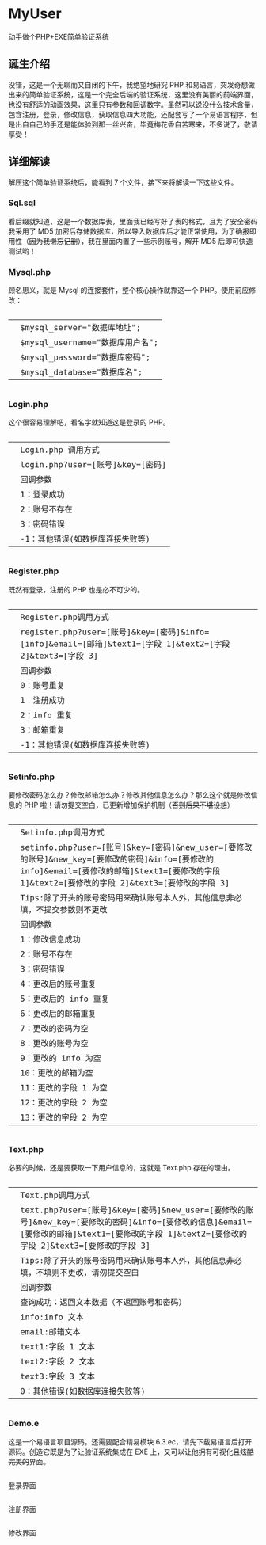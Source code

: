 # MyUser
动手做个PHP+EXE简单验证系统
<div class="wp-block-pandastudio-title"><div class="title_style_01"><h2 id="h2-0">诞生介绍</h2></div></div><p>没错，这是一个无聊而又自闭的下午，我绝望地研究 PHP 和易语言，突发奇想做出来的简单验证系统，这是一个完全后端的验证系统，这里没有美丽的前端界面，也没有舒适的动画效果，这里只有参数和回调数字。虽然可以说没什么技术含量，包含注册，登录，修改信息，获取信息四大功能，还配套写了一个易语言程序，但是出自自己的手还是能体验到那一丝兴奋，毕竟梅花香自苦寒来，不多说了，敬请享受！</p><div class="wp-block-pandastudio-title"><div class="title_style_01"><h2 id="h2-1">详细解读</h2></div></div><p>解压这个简单验证系统后，能看到 7 个文件，接下来将解读一下这些文件。</p><div class="wp-block-pandastudio-title"><div class="title_style_02"><h3 id="h3-2">Sql.sql</h3></div></div><p>看后缀就知道，这是一个数据库表，里面我已经写好了表的格式，且为了安全密码我采用了 MD5 加密后存储数据库，所以导入数据库后才能正常使用，为了确报即用性（<del>因为我懒忘记删</del>），我在里面内置了一些示例账号，解开 MD5 后即可快速测试哟！</p><div class="wp-block-pandastudio-title"><div class="title_style_02"><h3 id="h3-3">Mysql.php</h3></div></div><p>顾名思义，就是 Mysql 的连接套件，整个核心操作就靠这一个 PHP。使用前应修改：</p><pre class="wp-block-code"><code class="hljs bash"><table class="hljs-ln"><tbody><tr><td class="hljs-ln-numbers"><div class="hljs-ln-line hljs-ln-n" data-line-number="1"></div></td><td class="hljs-ln-code"><div class="hljs-ln-line"><span class="hljs-variable">$mysql_server</span>=<span class="hljs-string">"数据库地址"</span>;</div></td></tr><tr><td class="hljs-ln-numbers"><div class="hljs-ln-line hljs-ln-n" data-line-number="2"></div></td><td class="hljs-ln-code"><div class="hljs-ln-line"><span class="hljs-variable">$mysql_username</span>=<span class="hljs-string">"数据库用户名"</span>;</div></td></tr><tr><td class="hljs-ln-numbers"><div class="hljs-ln-line hljs-ln-n" data-line-number="3"></div></td><td class="hljs-ln-code"><div class="hljs-ln-line"><span class="hljs-variable">$mysql_password</span>=<span class="hljs-string">"数据库密码"</span>;</div></td></tr><tr><td class="hljs-ln-numbers"><div class="hljs-ln-line hljs-ln-n" data-line-number="4"></div></td><td class="hljs-ln-code"><div class="hljs-ln-line"><span class="hljs-variable">$mysql_database</span>=<span class="hljs-string">"数据库名"</span>;</div></td></tr></tbody></table></code></pre><div class="wp-block-pandastudio-title"><div class="title_style_02"><h3 id="h3-4">Login.php</h3></div></div><p>这个很容易理解吧，看名字就知道这是登录的 PHP。</p><pre class="wp-block-code"><code class="hljs diff"><table class="hljs-ln"><tbody><tr><td class="hljs-ln-numbers"><div class="hljs-ln-line hljs-ln-n" data-line-number="1"></div></td><td class="hljs-ln-code"><div class="hljs-ln-line">Login.php 调用方式</div></td></tr><tr><td class="hljs-ln-numbers"><div class="hljs-ln-line hljs-ln-n" data-line-number="2"></div></td><td class="hljs-ln-code"><div class="hljs-ln-line">login.php?user=[账号]&amp;key=[密码]</div></td></tr><tr><td class="hljs-ln-numbers"><div class="hljs-ln-line hljs-ln-n" data-line-number="3"></div></td><td class="hljs-ln-code"><div class="hljs-ln-line">回调参数</div></td></tr><tr><td class="hljs-ln-numbers"><div class="hljs-ln-line hljs-ln-n" data-line-number="4"></div></td><td class="hljs-ln-code"><div class="hljs-ln-line">1：登录成功</div></td></tr><tr><td class="hljs-ln-numbers"><div class="hljs-ln-line hljs-ln-n" data-line-number="5"></div></td><td class="hljs-ln-code"><div class="hljs-ln-line">2：账号不存在</div></td></tr><tr><td class="hljs-ln-numbers"><div class="hljs-ln-line hljs-ln-n" data-line-number="6"></div></td><td class="hljs-ln-code"><div class="hljs-ln-line">3：密码错误</div></td></tr><tr><td class="hljs-ln-numbers"><div class="hljs-ln-line hljs-ln-n" data-line-number="7"></div></td><td class="hljs-ln-code"><div class="hljs-ln-line"><span class="hljs-deletion">-1：其他错误(如数据库连接失败等)</span></div></td></tr></tbody></table></code></pre><div class="wp-block-pandastudio-title"><div class="title_style_02"><h3 id="h3-5">Register.php</h3></div></div><p>既然有登录，注册的 PHP 也是必不可少的。</p><pre class="wp-block-code"><code class="hljs cpp"><table class="hljs-ln"><tbody><tr><td class="hljs-ln-numbers"><div class="hljs-ln-line hljs-ln-n" data-line-number="1"></div></td><td class="hljs-ln-code"><div class="hljs-ln-line">Register.php﻿调用方式</div></td></tr><tr><td class="hljs-ln-numbers"><div class="hljs-ln-line hljs-ln-n" data-line-number="2"></div></td><td class="hljs-ln-code"><div class="hljs-ln-line"><span class="hljs-keyword">register</span>.php?user=[账号]&amp;key=[密码]&amp;info=[info]&amp;email=[邮箱]&amp;text1=[字段 <span class="hljs-number">1</span>]&amp;text2=[字段 <span class="hljs-number">2</span>]&amp;text3=[字段 <span class="hljs-number">3</span>]</div></td></tr><tr><td class="hljs-ln-numbers"><div class="hljs-ln-line hljs-ln-n" data-line-number="3"></div></td><td class="hljs-ln-code"><div class="hljs-ln-line">回调参数</div></td></tr><tr><td class="hljs-ln-numbers"><div class="hljs-ln-line hljs-ln-n" data-line-number="4"></div></td><td class="hljs-ln-code"><div class="hljs-ln-line"><span class="hljs-number">0</span>：账号重复</div></td></tr><tr><td class="hljs-ln-numbers"><div class="hljs-ln-line hljs-ln-n" data-line-number="5"></div></td><td class="hljs-ln-code"><div class="hljs-ln-line"><span class="hljs-number">1</span>：注册成功</div></td></tr><tr><td class="hljs-ln-numbers"><div class="hljs-ln-line hljs-ln-n" data-line-number="6"></div></td><td class="hljs-ln-code"><div class="hljs-ln-line"><span class="hljs-number">2</span>：info 重复</div></td></tr><tr><td class="hljs-ln-numbers"><div class="hljs-ln-line hljs-ln-n" data-line-number="7"></div></td><td class="hljs-ln-code"><div class="hljs-ln-line"><span class="hljs-number">3</span>：邮箱重复</div></td></tr><tr><td class="hljs-ln-numbers"><div class="hljs-ln-line hljs-ln-n" data-line-number="8"></div></td><td class="hljs-ln-code"><div class="hljs-ln-line"><span class="hljs-number">-1</span>：其他错误(如数据库连接失败等)</div></td></tr></tbody></table></code></pre><div class="wp-block-pandastudio-title"><div class="title_style_02"><h3 id="h3-6">Setinfo.php</h3></div></div><p>要修改密码怎么办？修改邮箱怎么办？修改其他信息怎么办？那么这个就是修改信息的 PHP 啦！请勿提交空白，已更新增加保护机制（<del>否则后果不堪设想</del>）</p><pre class="wp-block-code"><code class="hljs makefile"><table class="hljs-ln"><tbody><tr><td class="hljs-ln-numbers"><div class="hljs-ln-line hljs-ln-n" data-line-number="1"></div></td><td class="hljs-ln-code"><div class="hljs-ln-line">Setinfo.php﻿调用方式</div></td></tr><tr><td class="hljs-ln-numbers"><div class="hljs-ln-line hljs-ln-n" data-line-number="2"></div></td><td class="hljs-ln-code"><div class="hljs-ln-line">setinfo.php?user=[账号]&amp;key=[密码]&amp;new_user=[要修改的账号]&amp;new_key=[要修改的密码]&amp;info=[要修改的 info]&amp;email=[要修改的邮箱]&amp;text1=[要修改的字段 1]&amp;text2=[要修改的字段 2]&amp;text3=[要修改的字段 3]</div></td></tr><tr><td class="hljs-ln-numbers"><div class="hljs-ln-line hljs-ln-n" data-line-number="3"></div></td><td class="hljs-ln-code"><div class="hljs-ln-line"><span class="hljs-section">Tips:除了开头的账号密码用来确认账号本人外，其他信息非必填，不提交参数则不更改</span></div></td></tr><tr><td class="hljs-ln-numbers"><div class="hljs-ln-line hljs-ln-n" data-line-number="4"></div></td><td class="hljs-ln-code"><div class="hljs-ln-line">回调参数</div></td></tr><tr><td class="hljs-ln-numbers"><div class="hljs-ln-line hljs-ln-n" data-line-number="5"></div></td><td class="hljs-ln-code"><div class="hljs-ln-line">1：修改信息成功</div></td></tr><tr><td class="hljs-ln-numbers"><div class="hljs-ln-line hljs-ln-n" data-line-number="6"></div></td><td class="hljs-ln-code"><div class="hljs-ln-line">2：账号不存在</div></td></tr><tr><td class="hljs-ln-numbers"><div class="hljs-ln-line hljs-ln-n" data-line-number="7"></div></td><td class="hljs-ln-code"><div class="hljs-ln-line">3：密码错误</div></td></tr><tr><td class="hljs-ln-numbers"><div class="hljs-ln-line hljs-ln-n" data-line-number="8"></div></td><td class="hljs-ln-code"><div class="hljs-ln-line">4：更改后的账号重复</div></td></tr><tr><td class="hljs-ln-numbers"><div class="hljs-ln-line hljs-ln-n" data-line-number="9"></div></td><td class="hljs-ln-code"><div class="hljs-ln-line">5：更改后的 info 重复</div></td></tr><tr><td class="hljs-ln-numbers"><div class="hljs-ln-line hljs-ln-n" data-line-number="10"></div></td><td class="hljs-ln-code"><div class="hljs-ln-line">6：更改后的邮箱重复</div></td></tr><tr><td class="hljs-ln-numbers"><div class="hljs-ln-line hljs-ln-n" data-line-number="11"></div></td><td class="hljs-ln-code"><div class="hljs-ln-line">7：更改的密码为空</div></td></tr><tr><td class="hljs-ln-numbers"><div class="hljs-ln-line hljs-ln-n" data-line-number="12"></div></td><td class="hljs-ln-code"><div class="hljs-ln-line">8：更改的账号为空</div></td></tr><tr><td class="hljs-ln-numbers"><div class="hljs-ln-line hljs-ln-n" data-line-number="13"></div></td><td class="hljs-ln-code"><div class="hljs-ln-line">9：更改的 info 为空</div></td></tr><tr><td class="hljs-ln-numbers"><div class="hljs-ln-line hljs-ln-n" data-line-number="14"></div></td><td class="hljs-ln-code"><div class="hljs-ln-line">10：更改的邮箱为空</div></td></tr><tr><td class="hljs-ln-numbers"><div class="hljs-ln-line hljs-ln-n" data-line-number="15"></div></td><td class="hljs-ln-code"><div class="hljs-ln-line">11：更改的字段 1 为空</div></td></tr><tr><td class="hljs-ln-numbers"><div class="hljs-ln-line hljs-ln-n" data-line-number="16"></div></td><td class="hljs-ln-code"><div class="hljs-ln-line">12：更改的字段 2 为空</div></td></tr><tr><td class="hljs-ln-numbers"><div class="hljs-ln-line hljs-ln-n" data-line-number="17"></div></td><td class="hljs-ln-code"><div class="hljs-ln-line">13：更改的字段 2 为空</div></td></tr></tbody></table></code></pre><div class="wp-block-pandastudio-title"><div class="title_style_02"><h3 id="h3-7">Text.php</h3></div></div><p>必要的时候，还是要获取一下用户信息的，这就是 Text.php 存在的理由。</p><pre class="wp-block-code"><code class="hljs makefile"><table class="hljs-ln"><tbody><tr><td class="hljs-ln-numbers"><div class="hljs-ln-line hljs-ln-n" data-line-number="1"></div></td><td class="hljs-ln-code"><div class="hljs-ln-line">Text.php﻿调用方式</div></td></tr><tr><td class="hljs-ln-numbers"><div class="hljs-ln-line hljs-ln-n" data-line-number="2"></div></td><td class="hljs-ln-code"><div class="hljs-ln-line">text.php?user=[账号]&amp;key=[密码]&amp;new_user=[要修改的账号]&amp;new_key=[要修改的密码]&amp;info=[要修改的信息]&amp;email=[要修改的邮箱]&amp;text1=[要修改的字段 1]&amp;text2=[要修改的字段 2]&amp;text3=[要修改的字段 3]</div></td></tr><tr><td class="hljs-ln-numbers"><div class="hljs-ln-line hljs-ln-n" data-line-number="3"></div></td><td class="hljs-ln-code"><div class="hljs-ln-line"><span class="hljs-section">Tips:除了开头的账号密码用来确认账号本人外，其他信息非必填，不填则不更改，请勿提交空白</span></div></td></tr><tr><td class="hljs-ln-numbers"><div class="hljs-ln-line hljs-ln-n" data-line-number="4"></div></td><td class="hljs-ln-code"><div class="hljs-ln-line">回调参数</div></td></tr><tr><td class="hljs-ln-numbers"><div class="hljs-ln-line hljs-ln-n" data-line-number="5"></div></td><td class="hljs-ln-code"><div class="hljs-ln-line">查询成功：返回文本数据（不返回账号和密码）</div></td></tr><tr><td class="hljs-ln-numbers"><div class="hljs-ln-line hljs-ln-n" data-line-number="6"></div></td><td class="hljs-ln-code"><div class="hljs-ln-line"><span class="hljs-section">info:info 文本</span></div></td></tr><tr><td class="hljs-ln-numbers"><div class="hljs-ln-line hljs-ln-n" data-line-number="7"></div></td><td class="hljs-ln-code"><div class="hljs-ln-line"><span class="hljs-section">email:邮箱文本</span></div></td></tr><tr><td class="hljs-ln-numbers"><div class="hljs-ln-line hljs-ln-n" data-line-number="8"></div></td><td class="hljs-ln-code"><div class="hljs-ln-line"><span class="hljs-section">text1:字段 1 文本</span></div></td></tr><tr><td class="hljs-ln-numbers"><div class="hljs-ln-line hljs-ln-n" data-line-number="9"></div></td><td class="hljs-ln-code"><div class="hljs-ln-line"><span class="hljs-section">text2:字段 2 文本</span></div></td></tr><tr><td class="hljs-ln-numbers"><div class="hljs-ln-line hljs-ln-n" data-line-number="10"></div></td><td class="hljs-ln-code"><div class="hljs-ln-line"><span class="hljs-section">text3:字段 3 文本</span></div></td></tr><tr><td class="hljs-ln-numbers"><div class="hljs-ln-line hljs-ln-n" data-line-number="11"></div></td><td class="hljs-ln-code"><div class="hljs-ln-line">0：其他错误(如数据库连接失败等)</div></td></tr></tbody></table></code></pre><div class="wp-block-pandastudio-title"><div class="title_style_02"><h3 id="h3-8">Demo.e</h3></div></div><p>这是一个易语言项目源码，还需要配合精易模块 6.3.ec，请先下载易语言后打开源码。创造它既是为了让验证系统集成在 EXE 上，又可以让他拥有可视化<del>且炫酷完美的</del>界面。</p><div class="wp-block-columns has-3-columns"><div class="wp-block-column"><div class="wp-block-image is-style-border-round"><figure class="aligncenter size-large"><a href="https://cdn.loli.life/cdn/5-2.png"><img src="https://cdn.loli.life/cdn/5-2.png" alt=""></a></figure></div><p class="has-text-align-center">登录界面</p></div><div class="wp-block-column"><div class="wp-block-image is-style-border-round"><figure class="aligncenter size-large"><a href="https://cdn.loli.life/cdn/5-4.png"><img src="https://cdn.loli.life/cdn/5-4.png" alt=""></a></figure></div><p class="has-text-align-center">注册界面</p></div><div class="wp-block-column"><div class="wp-block-image is-style-border-round"><figure class="aligncenter size-large"><a href="https://cdn.loli.life/cdn/5-3.png"><img src="https://cdn.loli.life/cdn/5-3.png" alt=""></a></figure></div><p class="has-text-align-center is-style-text-indent-default">修改界面</p></div></div>
